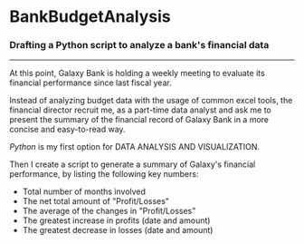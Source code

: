 # BankBudgetAnalysis
### Drafting a Python script to analyze a bank's financial data
-------

At this point, Galaxy Bank is holding a weekly meeting to evaluate its financial performance since last fiscal year.

Instead of analyzing budget data with the usage of common excel tools, the financial director recruit me, as a part-time data analyst and ask me to present the summary of the financial record of Galaxy Bank in a more concise and easy-to-read way. 

*Python* is my first option for DATA ANALYSIS AND VISUALIZATION. 

Then I create a script to generate a summary of Galaxy's financial performance, by listing the following key numbers:
- Total number of months involved
- The net total amount of "Profit/Losses"
- The average of the changes in "Profit/Losses"
- The greatest increase in profits (date and amount)
- The greatest decrease in losses (date and amount)
